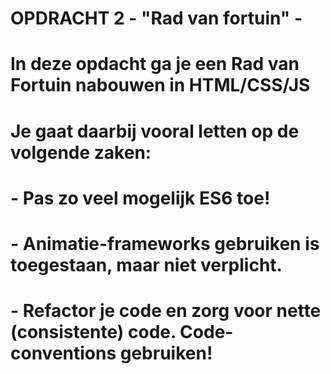 # OPDRACHT 2 - "Rad van fortuin" -

# In deze opdacht ga je een Rad van Fortuin nabouwen in HTML/CSS/JS
# Je gaat daarbij vooral letten op de volgende zaken:

# - Pas zo veel mogelijk ES6 toe!
# - Animatie-frameworks gebruiken is toegestaan, maar niet verplicht.
# - Refactor je code en zorg voor nette (consistente) code. Code-conventions gebruiken!
